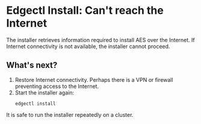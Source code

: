 # Edgectl Install: Can't reach the Internet

The installer retrieves information required to install AES over the Internet. If Internet connectivity is not available, the installer cannot proceed. 

## What's next?

1. Restore Internet connectivity. Perhaps there is a VPN or firewall preventing access to the Internet.
2. Start the installer again:
   ```shell
   edgectl install
   ```

It is safe to run the installer repeatedly on a cluster.
